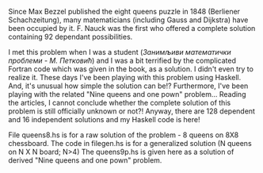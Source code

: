 Since Max Bezzel published the eight queens puzzle in 1848 (Berliener Schachzeitung), many matematicians (including Gauss and Dijkstra) have been occupied by it. F. Nauck was the first who offered a complete solution containing 92 dependant possibilities.

I met this problem when I was a student (<i>Занимљиви математички проблеми - М. Петковић</i>) and I was a bit terrified by the complicated Fortran code which was given in the book, as a solution. I didn't even try to realize it. These days I've been playing with this problem using Haskell. And, it's unusual how simple the solution can be!? Furthermore, I've been playing with the related "Nine queens and one pown" problem... Reading the articles, I cannot conclude whether the complete solution of this problem is still officially unknown or not?! Anyway, there are 128 dependent and 16 independent solutions and my Haskell code is here!

File queens8.hs is for a raw solution of the problem - 8 queens on 8X8 chessboard. The code in filegen.hs is for a generalized solution (N queens on N X N board; N>4) The queens9p.hs is given here as a solution of derived "Nine queens and one pown" problem.
